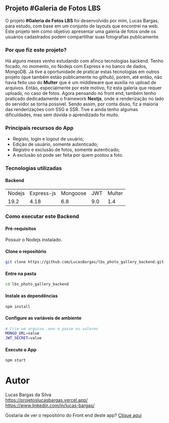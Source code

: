 ## Projeto #Galeria de Fotos LBS
O projeto **#Galeria de Fotos LBS** foi desenvolvido por mim, Lucas Bargas, para estudo, com base em um conjunto de layouts que encontrei na web. Este projeto tem como objetivo apresentar uma galeria de fotos onde os usuários cadastrados podem compartilhar suas fotografias publicamente.

### Por que fiz este projeto?
Há alguns meses venho estudando com afinco tecnologias backend. Tenho focado, no momento, no Nodejs com Express e no banco de dados, MongoDB. Já tive a oportunidade de praticar estas tecnologias em outros projeto (que também estão publicamente no github), porém, até então, não havia feito uso do **Multer** que é um middleware que auxilia no upload de arquivos. Então, especialmente por este motivo, fiz esta galeria que requer uploads, no caso de fotos.
Agora pensando no front end, também tenho praticado dedicadamente o framework **Nextjs**, onde a renderização no lado do servidor se torna possível. Sendo assim, por conta disso, fiz a maioria das renderizações com SSG e SSR. Tive e ainda tenho algumas dificuldades, mas sem dúvida o aprendizado foi muito.

### Principais recursos do App
* Registo, login e logout de usuário;
* Edição de usuário, somente autenticado;
* Registro e exclusão de fotos, somente autenticado;
* A exclusão só pode ser feita por quem postou a foto.

### Tecnologias utilizadas
#### Backend
<table>
  <tr>
    <td>Nodejs</td>
    <td>Express-js</td>
    <td>Mongoose</td>
    <td>JWT</td>
    <td>Multer</td>
  </tr>
  <tr>
    <td>19.2</td>
    <td>4.18</td>
    <td>6.8</td>
    <td>9.0</td>
    <td>1.4</td>
  <tr>
</table>

### Como executar este Backend

#### Pré-requisitos
Possuir o Nodejs instalado.

#### Clone o repositório
```bash
git clone https://github.com/LucasBargas/lbs_photo_gallery_backend.git
```

#### Entre na pasta
```bash
cd lbs_photo_gallery_backend
```

#### Instale as dependências
```bash
npm install
```

#### Configure as variáveis de ambiente
```bash
# Crie um arquivo .env e passe os valores
MONGO_URL=value
JWT_SECRET=value
```

#### Execute o App
```bash
npm start
```

# Autor
Lucas Bargas da Silva
</br>
<https://projetoslucasbargas.vercel.app/>
</br>
<https://www.linkedin.com/in/lucas-bargas/>

Gostaria de ver o repositório do Front end deste app?
[Clique aqui](https://github.com/LucasBargas/lbs_photo_gallery_frontend)

